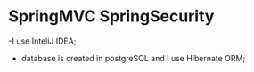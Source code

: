 # SpringMVC SpringSecurity
  -I use InteliJ IDEA;
  - database is created in postgreSQL and I use  Hibernate ORM;
